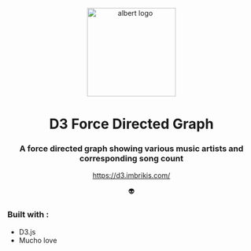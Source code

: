 <p align="center">
  <a href="https://d3.imbrikis.com/">
    <img alt="albert logo" src="https://www.albertpadilla.com/static/logo-2eeae6eaf65305c1ff40d19bf7810f99.svg" width="180" />
  </a>
</p>
<h1 align="center">
  D3 Force Directed Graph
</h1>

<h3 align="center">A force directed graph showing various music artists and corresponding song count</h3>
<p align="center"><a href="https://d3.imbrikis.com/">https://d3.imbrikis.com/</a></p>
<p align="center">👽</p>

### Built with :

- D3.js
- Mucho love

